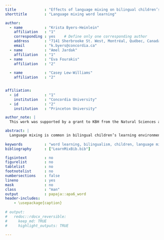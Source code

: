 ```yaml
---
title             : "Effects of language mixing on bilingual children’s word learning"
shorttitle        : "Language mixing word learning"

author: 
  - name          : "Krista Byers-Heinlein"
    affiliation   : "1"
    corresponding : yes    # Define only one corresponding author
    address       : "7141 Sherbrooke St. West, Montréal, Québec, Canada, H4B 1R6"
    email         : "k.byers@concordia.ca"
  - name          : "Amel Jardak"
    affiliation   : "1"
  - name          : "Eva Fourakis"
    affiliation   : "2"   
    
  - name          : "Casey Lew-Williams"
    affiliation   : "2"


affiliation:
  - id            : "1"
    institution   : "Concordia University"
  - id            : "2"
    institution   : "Princeton University"

author_note: |
  This work was supported by a grant to KBH from the Natural Sciences and Engineering Research Council of Canada (402470-2011), grants to CLW and KBH from the National Institute of Child Health and Human Development (R01HD095912, R03HD079779), a grant to CLW from the Speech-Language-Hearing Foundation, support for KBH from the Concordia University Research Chairs program, and a fellowship to AJ from the Fonds de Recherche du Québec – Société et Culture. Portions of this work were presented at the 2018 Boston University Conference on Language Development. We thank Maritza Gomez, Christine E. Potter, the Children’s Home Society of New Jersey, the many members of the Concordia Infant Research Lab and the Princeton Baby Lab who assisted with testing participants, and the children and parents who participated.

abstract: |
  Language mixing is common in bilingual children’s learning environments. Here, we investigated effects of language mixing on children’s learning of new words. We tested two groups of 3-year-old bilinguals: French–English (Experiment 1) and Spanish–English (Experiment 2). Children were taught two novel words, one in single-language sentences (“Look! Do you see the dog on the teelo?”) and one in mixed-language sentences with a mid-sentence language switch (“Look! Do you see the *chien/perro* on the walem?). During the learning phase, children correctly identified novel targets when hearing both single-language and mixed-language sentences. However, at test, French–English bilinguals did not successfully recognize the word encountered in mixed-language sentences. Spanish–English bilinguals failed to recognize either word, which underscores the importance of examining multiple bilingual populations. This research suggests that language mixing may sometimes hinder children’s encoding of novel words that occur downstream, but leaves open several possible underlying mechanisms.
  
keywords          : "word learning, bilingualism, children, language mixing, code switching"
bibliography      : ["LearnMixBib.bib"]

figsintext        : no
figurelist        : no
tablelist         : no
footnotelist      : no
numbersections    : false
lineno            : yes
mask              : no
class             : "man"
output            : papaja::apa6_word
header-includes:
    - \usepackage{caption}
    
# output:
#   redoc::rdocx_reversible:
#     keep_md: TRUE
#     highlight_outputs: TRUE

---
```








































































































































